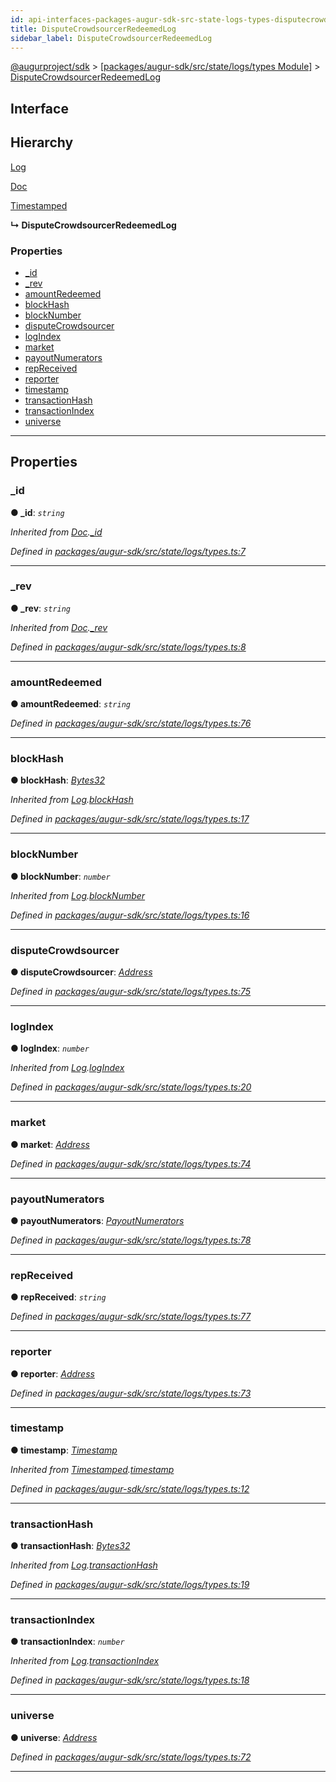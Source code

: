 ```yaml
---
id: api-interfaces-packages-augur-sdk-src-state-logs-types-disputecrowdsourcerredeemedlog
title: DisputeCrowdsourcerRedeemedLog
sidebar_label: DisputeCrowdsourcerRedeemedLog
---
```


[@augurproject/sdk](api-readme.md) > [[packages/augur-sdk/src/state/logs/types Module]](api-modules-packages-augur-sdk-src-state-logs-types-module.md) > [DisputeCrowdsourcerRedeemedLog](api-interfaces-packages-augur-sdk-src-state-logs-types-disputecrowdsourcerredeemedlog.md)

## Interface

## Hierarchy

 [Log](api-interfaces-packages-augur-sdk-src-state-logs-types-log.md)

 [Doc](api-interfaces-packages-augur-sdk-src-state-logs-types-doc.md)

 [Timestamped](api-interfaces-packages-augur-sdk-src-state-logs-types-timestamped.md)

**↳ DisputeCrowdsourcerRedeemedLog**

### Properties

* [_id](api-interfaces-packages-augur-sdk-src-state-logs-types-disputecrowdsourcerredeemedlog.md#_id)
* [_rev](api-interfaces-packages-augur-sdk-src-state-logs-types-disputecrowdsourcerredeemedlog.md#_rev)
* [amountRedeemed](api-interfaces-packages-augur-sdk-src-state-logs-types-disputecrowdsourcerredeemedlog.md#amountredeemed)
* [blockHash](api-interfaces-packages-augur-sdk-src-state-logs-types-disputecrowdsourcerredeemedlog.md#blockhash)
* [blockNumber](api-interfaces-packages-augur-sdk-src-state-logs-types-disputecrowdsourcerredeemedlog.md#blocknumber)
* [disputeCrowdsourcer](api-interfaces-packages-augur-sdk-src-state-logs-types-disputecrowdsourcerredeemedlog.md#disputecrowdsourcer)
* [logIndex](api-interfaces-packages-augur-sdk-src-state-logs-types-disputecrowdsourcerredeemedlog.md#logindex)
* [market](api-interfaces-packages-augur-sdk-src-state-logs-types-disputecrowdsourcerredeemedlog.md#market)
* [payoutNumerators](api-interfaces-packages-augur-sdk-src-state-logs-types-disputecrowdsourcerredeemedlog.md#payoutnumerators)
* [repReceived](api-interfaces-packages-augur-sdk-src-state-logs-types-disputecrowdsourcerredeemedlog.md#repreceived)
* [reporter](api-interfaces-packages-augur-sdk-src-state-logs-types-disputecrowdsourcerredeemedlog.md#reporter)
* [timestamp](api-interfaces-packages-augur-sdk-src-state-logs-types-disputecrowdsourcerredeemedlog.md#timestamp)
* [transactionHash](api-interfaces-packages-augur-sdk-src-state-logs-types-disputecrowdsourcerredeemedlog.md#transactionhash)
* [transactionIndex](api-interfaces-packages-augur-sdk-src-state-logs-types-disputecrowdsourcerredeemedlog.md#transactionindex)
* [universe](api-interfaces-packages-augur-sdk-src-state-logs-types-disputecrowdsourcerredeemedlog.md#universe)

---

## Properties

<a id="_id"></a>

###  _id

**● _id**: *`string`*

*Inherited from [Doc](api-interfaces-packages-augur-sdk-src-state-logs-types-doc.md).[_id](api-interfaces-packages-augur-sdk-src-state-logs-types-doc.md#_id)*

*Defined in [packages/augur-sdk/src/state/logs/types.ts:7](https://github.com/AugurProject/augur/blob/a689f5d0f9/packages/augur-sdk/src/state/logs/types.ts#L7)*

___
<a id="_rev"></a>

###  _rev

**● _rev**: *`string`*

*Inherited from [Doc](api-interfaces-packages-augur-sdk-src-state-logs-types-doc.md).[_rev](api-interfaces-packages-augur-sdk-src-state-logs-types-doc.md#_rev)*

*Defined in [packages/augur-sdk/src/state/logs/types.ts:8](https://github.com/AugurProject/augur/blob/a689f5d0f9/packages/augur-sdk/src/state/logs/types.ts#L8)*

___
<a id="amountredeemed"></a>

###  amountRedeemed

**● amountRedeemed**: *`string`*

*Defined in [packages/augur-sdk/src/state/logs/types.ts:76](https://github.com/AugurProject/augur/blob/a689f5d0f9/packages/augur-sdk/src/state/logs/types.ts#L76)*

___
<a id="blockhash"></a>

###  blockHash

**● blockHash**: *[Bytes32](api-modules-packages-augur-sdk-src-state-logs-types-module.md#bytes32)*

*Inherited from [Log](api-interfaces-packages-augur-sdk-src-state-logs-types-log.md).[blockHash](api-interfaces-packages-augur-sdk-src-state-logs-types-log.md#blockhash)*

*Defined in [packages/augur-sdk/src/state/logs/types.ts:17](https://github.com/AugurProject/augur/blob/a689f5d0f9/packages/augur-sdk/src/state/logs/types.ts#L17)*

___
<a id="blocknumber"></a>

###  blockNumber

**● blockNumber**: *`number`*

*Inherited from [Log](api-interfaces-packages-augur-sdk-src-state-logs-types-log.md).[blockNumber](api-interfaces-packages-augur-sdk-src-state-logs-types-log.md#blocknumber)*

*Defined in [packages/augur-sdk/src/state/logs/types.ts:16](https://github.com/AugurProject/augur/blob/a689f5d0f9/packages/augur-sdk/src/state/logs/types.ts#L16)*

___
<a id="disputecrowdsourcer"></a>

###  disputeCrowdsourcer

**● disputeCrowdsourcer**: *[Address](api-modules-packages-augur-sdk-src-state-logs-types-module.md#address)*

*Defined in [packages/augur-sdk/src/state/logs/types.ts:75](https://github.com/AugurProject/augur/blob/a689f5d0f9/packages/augur-sdk/src/state/logs/types.ts#L75)*

___
<a id="logindex"></a>

###  logIndex

**● logIndex**: *`number`*

*Inherited from [Log](api-interfaces-packages-augur-sdk-src-state-logs-types-log.md).[logIndex](api-interfaces-packages-augur-sdk-src-state-logs-types-log.md#logindex)*

*Defined in [packages/augur-sdk/src/state/logs/types.ts:20](https://github.com/AugurProject/augur/blob/a689f5d0f9/packages/augur-sdk/src/state/logs/types.ts#L20)*

___
<a id="market"></a>

###  market

**● market**: *[Address](api-modules-packages-augur-sdk-src-state-logs-types-module.md#address)*

*Defined in [packages/augur-sdk/src/state/logs/types.ts:74](https://github.com/AugurProject/augur/blob/a689f5d0f9/packages/augur-sdk/src/state/logs/types.ts#L74)*

___
<a id="payoutnumerators"></a>

###  payoutNumerators

**● payoutNumerators**: *[PayoutNumerators](api-modules-packages-augur-sdk-src-state-logs-types-module.md#payoutnumerators)*

*Defined in [packages/augur-sdk/src/state/logs/types.ts:78](https://github.com/AugurProject/augur/blob/a689f5d0f9/packages/augur-sdk/src/state/logs/types.ts#L78)*

___
<a id="repreceived"></a>

###  repReceived

**● repReceived**: *`string`*

*Defined in [packages/augur-sdk/src/state/logs/types.ts:77](https://github.com/AugurProject/augur/blob/a689f5d0f9/packages/augur-sdk/src/state/logs/types.ts#L77)*

___
<a id="reporter"></a>

###  reporter

**● reporter**: *[Address](api-modules-packages-augur-sdk-src-state-logs-types-module.md#address)*

*Defined in [packages/augur-sdk/src/state/logs/types.ts:73](https://github.com/AugurProject/augur/blob/a689f5d0f9/packages/augur-sdk/src/state/logs/types.ts#L73)*

___
<a id="timestamp"></a>

###  timestamp

**● timestamp**: *[Timestamp](api-modules-packages-augur-sdk-src-state-logs-types-module.md#timestamp)*

*Inherited from [Timestamped](api-interfaces-packages-augur-sdk-src-state-logs-types-timestamped.md).[timestamp](api-interfaces-packages-augur-sdk-src-state-logs-types-timestamped.md#timestamp)*

*Defined in [packages/augur-sdk/src/state/logs/types.ts:12](https://github.com/AugurProject/augur/blob/a689f5d0f9/packages/augur-sdk/src/state/logs/types.ts#L12)*

___
<a id="transactionhash"></a>

###  transactionHash

**● transactionHash**: *[Bytes32](api-modules-packages-augur-sdk-src-state-logs-types-module.md#bytes32)*

*Inherited from [Log](api-interfaces-packages-augur-sdk-src-state-logs-types-log.md).[transactionHash](api-interfaces-packages-augur-sdk-src-state-logs-types-log.md#transactionhash)*

*Defined in [packages/augur-sdk/src/state/logs/types.ts:19](https://github.com/AugurProject/augur/blob/a689f5d0f9/packages/augur-sdk/src/state/logs/types.ts#L19)*

___
<a id="transactionindex"></a>

###  transactionIndex

**● transactionIndex**: *`number`*

*Inherited from [Log](api-interfaces-packages-augur-sdk-src-state-logs-types-log.md).[transactionIndex](api-interfaces-packages-augur-sdk-src-state-logs-types-log.md#transactionindex)*

*Defined in [packages/augur-sdk/src/state/logs/types.ts:18](https://github.com/AugurProject/augur/blob/a689f5d0f9/packages/augur-sdk/src/state/logs/types.ts#L18)*

___
<a id="universe"></a>

###  universe

**● universe**: *[Address](api-modules-packages-augur-sdk-src-state-logs-types-module.md#address)*

*Defined in [packages/augur-sdk/src/state/logs/types.ts:72](https://github.com/AugurProject/augur/blob/a689f5d0f9/packages/augur-sdk/src/state/logs/types.ts#L72)*

___

